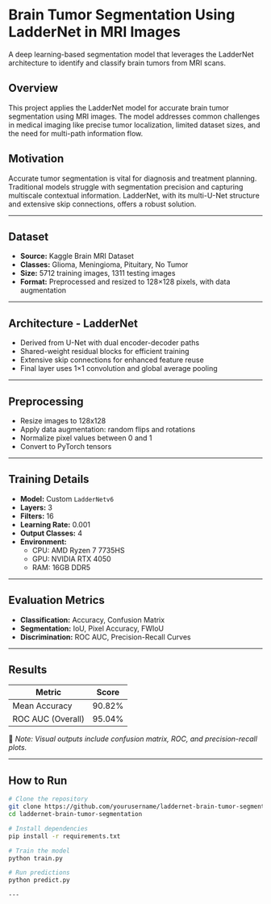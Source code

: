 # Brain Tumor Segmentation Using LadderNet in MRI Images

A deep learning-based segmentation model that leverages the LadderNet architecture to identify and classify brain tumors from MRI scans.

## Overview

This project applies the LadderNet model for accurate brain tumor segmentation using MRI images. The model addresses common challenges in medical imaging like precise tumor localization, limited dataset sizes, and the need for multi-path information flow.

## Motivation

Accurate tumor segmentation is vital for diagnosis and treatment planning. Traditional models struggle with segmentation precision and capturing multiscale contextual information. LadderNet, with its multi-U-Net structure and extensive skip connections, offers a robust solution.

---

##  Dataset

- **Source:** Kaggle Brain MRI Dataset  
- **Classes:** Glioma, Meningioma, Pituitary, No Tumor  
- **Size:** 5712 training images, 1311 testing images  
- **Format:** Preprocessed and resized to 128×128 pixels, with data augmentation

---

##  Architecture - LadderNet

- Derived from U-Net with dual encoder-decoder paths  
- Shared-weight residual blocks for efficient training  
- Extensive skip connections for enhanced feature reuse  
- Final layer uses 1×1 convolution and global average pooling  

---

## Preprocessing

- Resize images to 128x128  
- Apply data augmentation: random flips and rotations  
- Normalize pixel values between 0 and 1  
- Convert to PyTorch tensors  

---

##  Training Details

- **Model:** Custom `LadderNetv6`  
- **Layers:** 3  
- **Filters:** 16  
- **Learning Rate:** 0.001  
- **Output Classes:** 4  
- **Environment:**  
  - CPU: AMD Ryzen 7 7735HS  
  - GPU: NVIDIA RTX 4050  
  - RAM: 16GB DDR5  

---

##  Evaluation Metrics

- **Classification:** Accuracy, Confusion Matrix  
- **Segmentation:** IoU, Pixel Accuracy, FWIoU  
- **Discrimination:** ROC AUC, Precision-Recall Curves  

---

##  Results

| Metric              | Score       |
|---------------------|-------------|
| Mean Accuracy       | 90.82%      |
| ROC AUC (Overall)   | 95.04%      |

📌 *Note: Visual outputs include confusion matrix, ROC, and precision-recall plots.*

---

##  How to Run

```bash
# Clone the repository
git clone https://github.com/yourusername/laddernet-brain-tumor-segmentation.git
cd laddernet-brain-tumor-segmentation

# Install dependencies
pip install -r requirements.txt

# Train the model
python train.py

# Run predictions
python predict.py

---

